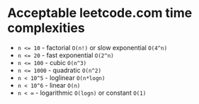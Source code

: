 # Acceptable leetcode.com time complexities

- `n <= 10` - factorial `O(n!)` or slow exponential `O(4^n)`
- `n <= 20` - fast exponential `O(2^n)`
- `n <= 100` - cubic `O(n^3)`
- `n <= 1000` - quadratic `O(n^2)`
- `n < 10^5` - loglinear `O(n*logn)`
- `n < 10^6` - linear `O(n)`
- `n < ∞` - logarithmic `O(logn)` or constant `O(1)`
